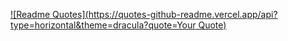 [![Readme Quotes](https://quotes-github-readme.vercel.app/api?type=horizontal&theme=dracula?quote=Your Quote)](https://github.com/piyushsuthar/github-readme-quotes)
